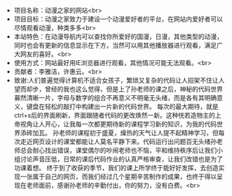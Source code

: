 * 项目名称：动漫之家的网站\<br>
* 项目目标：动漫之家致力于建设一个动漫爱好者的平台，在网站内爱好者可以尽情观看动漫，种类多多\<br>
* 本站特色：在动漫导航内可以查找你所爱好的国漫，日漫，其他类型的动漫，同时也会有更新的信息显示在下方，当然可以用其他播放器进行观看，满足广大网友的喜好。\<br>
* 使用方式：网站最好用IE浏览器进行观看，其他情况可能无法观看。\<br>
* 贡献者：李雅洁，许惠云。\<br>
* 致谢:人们普遍觉得计算机不适合女孩子，繁琐又复杂的代码让人招架不住让人望而却步，曾经的我也这么觉得，但是上了孙老师的课之后，神秘的代码世界募然清晰一片，字母与数字的组合不再意义不明毫无头绪，而是各有其明确意义，键盘在轻松的敲打中构建出一片新的代码世界。
每次的最大期待，就是ctrl+s后的界面刷新，界面跟随者代码的更改焕然一新。这种恍若造物主的上帝视角让人开心，让我每一次都更期待新的课程学习新的知识，为我的代码世界添砖加瓦。
孙老师的课程初于盛夏，燥热的天气让人提不起精神学习，但每次走近网页设计的课堂都能让人莫名平静下来。代码运行出问题百无头绪孙老师总会耐心找出错误，课堂偶尔的吵闹老师也不恼，平和维持秩序后让我们小组讨论声音压低，日常的课后代码作业的认真严格审查，让我们改错也是为了功课着想。
终于到了收获的季节，我们的课上所学终于能好好发挥，去创造实现一张属于自己的网页，而我们经过几个星期辛苦制作的成果，也终于得以呈现在老师面前，感谢孙老师的辛勤付出，你的努力，没有白费。\<br>
